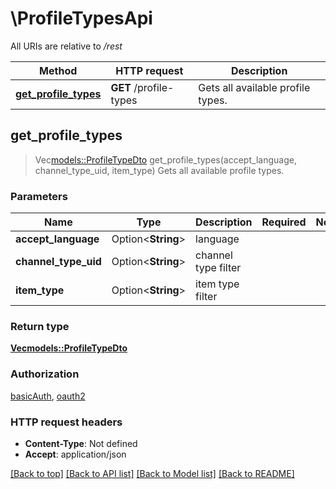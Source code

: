 # \ProfileTypesApi

All URIs are relative to */rest*

Method | HTTP request | Description
------------- | ------------- | -------------
[**get_profile_types**](ProfileTypesApi.md#get_profile_types) | **GET** /profile-types | Gets all available profile types.



## get_profile_types

> Vec<models::ProfileTypeDto> get_profile_types(accept_language, channel_type_uid, item_type)
Gets all available profile types.

### Parameters


Name | Type | Description  | Required | Notes
------------- | ------------- | ------------- | ------------- | -------------
**accept_language** | Option<**String**> | language |  |
**channel_type_uid** | Option<**String**> | channel type filter |  |
**item_type** | Option<**String**> | item type filter |  |

### Return type

[**Vec<models::ProfileTypeDto>**](ProfileTypeDTO.md)

### Authorization

[basicAuth](../README.md#basicAuth), [oauth2](../README.md#oauth2)

### HTTP request headers

- **Content-Type**: Not defined
- **Accept**: application/json

[[Back to top]](#) [[Back to API list]](../README.md#documentation-for-api-endpoints) [[Back to Model list]](../README.md#documentation-for-models) [[Back to README]](../README.md)

